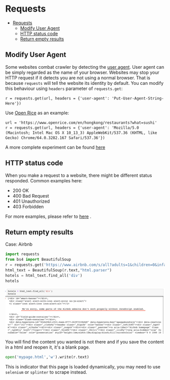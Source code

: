# Requests

<div id="toc">
<!-- TOC -->

- [Requests](#requests)
    - [Modify User Agent](#modify-user-agent)
    - [HTTP status code](#http-status-code)
    - [Return empty results](#return-empty-results)

<!-- /TOC -->
</div>

## Modify User Agent

Some websites combat crawler by detecting the [user agent](https://en.wikipedia.org/wiki/User_agent). User agent can be simply regarded as the name of your browser. Websites may stop your HTTP request if it detects you are not using a normal browser. That is because `requests` will tell the website its identity by default. You can modify this behaviour using `headers` parameter of `requests.get`:

```
r = requests.get(url, headers = {'user-agent': 'Put-User-Agent-String-Here'})
```

Use [Open Rice](openrice.com) as an example:

```
url = 'https://www.openrice.com/en/hongkong/restaurants?what=sushi'
r = requests.get(url, headers = {'user-agent': 'Mozilla/5.0 (Macintosh; Intel Mac OS X 10_13_3) AppleWebKit/537.36 (KHTML, like Gecko) Chrome/64.0.3282.167 Safari/537.36'})
```

A more complete experiment can be found [here](https://github.com/hupili/python-for-data-and-media-communication/blob/master/w4-scraper/Open%20Rice.ipynb)

## HTTP status code

When you make a request to a website, there might be different status responded. Common examples here:

- 200 OK
- 400 Bad Request
- 401 Unauthorized
- 403 Forbidden

For more examples, please refer to [here](https://en.wikipedia.org/wiki/List_of_HTTP_status_codes) .


## Return empty results

Case: Airbnb

```python
import requests
from bs4 import BeautifulSoup
r = requests.get('https://www.airbnb.com/s/all?adults=1&children=0&infants=0&guests=1&toddlers=0&refinement_paths%5B%5D=%2Ffor_you')
html_text = BeautifulSoup(r.text,"html.parser")
hotels = html_text.find_all('div')
hotels
```

![](assets/requests-return-blank.png)

You will find the content you wanted is not there and if you save the content in a html and reopen it, it's a blank page.

```python
open('mypage.html','w').write(r.text)
```

This is indicator that this page is loaded dynamically, you may need to use `selenium` or `splinter` to scrape instead.